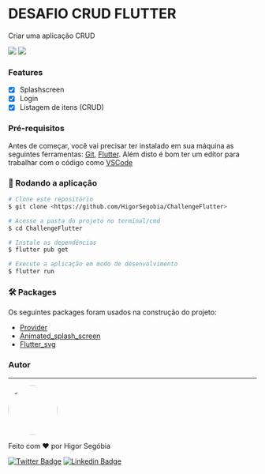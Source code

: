# DESAFIO CRUD FLUTTER
<p aling="center">Criar uma aplicação CRUD</p>

<img src="https://img.shields.io/static/v1?label=Flutter&message=2.0.5&color=7159c1&style=for-the-badge&logo=ghost"/>
<img src="https://img.shields.io/static/v1?label=Dart&message=2.7.0&color=7159c1&style=for-the-badge&logo=ghost"/>


### Features

- [x] Splashscreen
- [x] Login
- [x] Listagem de itens (CRUD)

### Pré-requisitos

Antes de começar, você vai precisar ter instalado em sua máquina as seguintes ferramentas:
[Git](https://git-scm.com), [Flutter](https://flutter.dev/). 
Além disto é bom ter um editor para trabalhar com o código como [VSCode](https://code.visualstudio.com/)

### 🎲 Rodando a aplicação

```bash
# Clone este repositório
$ git clone <https://github.com/HigorSegobia/ChallengeFlutter>

# Acesse a pasta do projeto no terminal/cmd
$ cd ChallengeFlutter

# Instale as dependências
$ flutter pub get

# Execute a aplicação em modo de desenvolvimento
$ flutter run

```

### 🛠 Packages

Os seguintes packages foram usados na construção do projeto:

- [Provider](https://pub.dev/packages/provider)
- [Animated_splash_screen](https://pub.dev/packages/animated_splash_screen)
- [Flutter_svg](https://pub.dev/packages/flutter_svg)

### Autor
---
 <img style="border-radius: 50%;" src="https://avatars.githubusercontent.com/u/53355677?v=4" width="100px;" alt=""/>
 <br />



Feito com ❤️ por Higor Segóbia

[![Twitter Badge](https://img.shields.io/badge/-@higorsk-1ca0f1?style=flat-square&labelColor=1ca0f1&logo=twitter&logoColor=white&link=https://twitter.com/higorsk)](https://twitter.com/higorsk) [![Linkedin Badge](https://img.shields.io/badge/-Higor-Segobia?style=flat-square&logo=Linkedin&logoColor=white&link=https://www.linkedin.com/in/higor-segobia/)](https://www.linkedin.com/in/higor-segobia/) 
